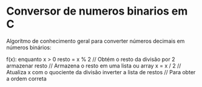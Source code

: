 # Conversor de numeros binarios em C

Algorítmo de conhecimento geral para converter números decimais em números binários:

f(x):
      enquanto x > 0
      resto = x % 2                    // Obtém o resto da divisão por 2
      armazenar resto                  // Armazena o resto em uma lista ou array
      x = x / 2                        // Atualiza x com o quociente da divisão
      inverter a lista de restos       // Para obter a ordem correta

